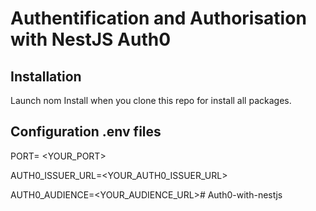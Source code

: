 # Authentification and Authorisation with NestJS Auth0
## Installation
Launch nom Install when you clone this repo for install all packages. 

## Configuration .env files 

PORT= <YOUR_PORT>

AUTH0_ISSUER_URL=<YOUR_AUTH0_ISSUER_URL>

AUTH0_AUDIENCE=<YOUR_AUDIENCE_URL># Auth0-with-nestjs
